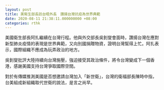 ```yaml
---
layout: post
title: 美衛生部長訪台晤外長　讚揚台灣抗疫為世界典範
date: 2020-08-11 21:38:11.000000000 +08:00
categories: rthk
---
```


美國衛生部長阿扎繼續在台灣行程。他與外交部長吳釗燮會面時，讚揚台灣在應對新型肺炎疫情的表現是世界典範，又向別國捐贈物資，證明台灣幫得上忙。阿扎表示，國際組織不應成為玩弄政治的地方。

吳釗燮批評大陸持續向台灣施壓，強迫接受其政治條件，將令台灣變成下一個香港，感謝美國支持台灣爭取國際空間。

對於有傳媒推測美國是否想邀請台灣加入「新世衛」，台灣的衛福部長陳時中指，台美組成新組織取代世衛的說法，是言之尚早。
